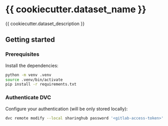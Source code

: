 # {{ cookiecutter.dataset_name }}

{{ cookiecutter.dataset_description }}

## Getting started

### Prerequisites

Install the dependencies:

```bash
python -m venv .venv
source .venv/bin/activate
pip install -r requirements.txt
```

### Authenticate DVC

Configure your authentication (will be only stored locally):

```bash
dvc remote modify --local sharinghub password '<gitlab-access-token>'
```
